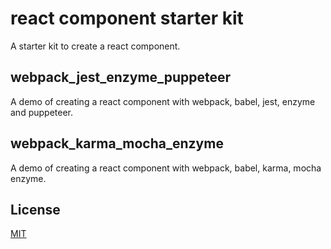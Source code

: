 # react component starter kit
A starter kit to create a react component.

## webpack_jest_enzyme_puppeteer
A demo of creating a react component with webpack, babel, jest, enzyme and puppeteer.

## webpack_karma_mocha_enzyme
A demo of creating a react component with webpack, babel, karma, mocha enzyme.

## License
[MIT](https://opensource.org/licenses/mit-license.php)
